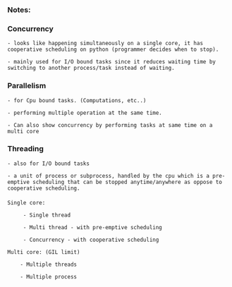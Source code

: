 ### Notes:

### Concurrency

    - looks like happening simultaneously on a single core, it has cooperative scheduling on python (programmer decides when to stop).

    - mainly used for I/O bound tasks since it reduces waiting time by switching to another process/task instead of waiting.

### Parallelism

    - for Cpu bound tasks. (Computations, etc..)

    - performing multiple operation at the same time.

    - Can also show concurrency by performing tasks at same time on a multi core

### Threading

    - also for I/O bound tasks

    - a unit of process or subprocess, handled by the cpu which is a pre-emptive scheduling that can be stopped anytime/anywhere as oppose to cooperative scheduling.

####

    Single core:

         - Single thread

         - Multi thread - with pre-emptive scheduling

         - Concurrency - with cooperative scheduling

    Multi core: (GIL limit)

        - Multiple threads

        - Multiple process
